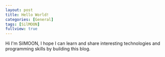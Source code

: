 ```yaml
---
layout: post
title: Hello World!
categories: [General]
tags: [SilMOON]
fullview: true
---
```


Hi I'm SilMOON, I hope I can learn and share interesting technologies and programming skills by building this blog.<br>
